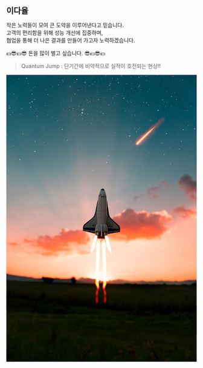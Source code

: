 <div align="center;">
  <h2 style="margin: 0;">이다율</h2>  
</div>

작은 노력들이 모여 큰 도약을 이루어낸다고 믿습니다. <br>
고객의 편리함을 위해 성능 개선에 집중하며, <br>
협업을 통해 더 나은 결과를 만들어 가고자 노력하겠습니다.   

💵😎💵😎 돈을 많이 벌고 싶습니다. 😎💵😎💵


> Quantum Jump : 단기간에 비약적으로 실적이 호전되는 현상!! 

![image](./spaceship.jpg)










